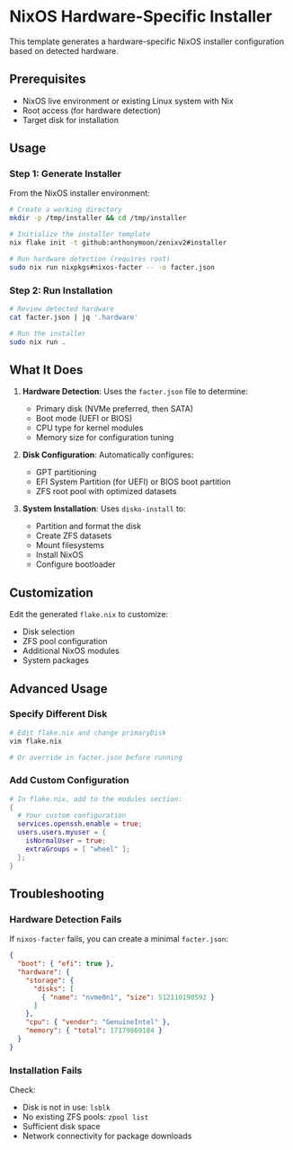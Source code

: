 # NixOS Hardware-Specific Installer

This template generates a hardware-specific NixOS installer configuration based on detected hardware.

## Prerequisites

- NixOS live environment or existing Linux system with Nix
- Root access (for hardware detection)
- Target disk for installation

## Usage

### Step 1: Generate Installer

From the NixOS installer environment:

```bash
# Create a working directory
mkdir -p /tmp/installer && cd /tmp/installer

# Initialize the installer template
nix flake init -t github:anthonymoon/zenixv2#installer

# Run hardware detection (requires root)
sudo nix run nixpkgs#nixos-facter -- -o facter.json
```

### Step 2: Run Installation

```bash
# Review detected hardware
cat facter.json | jq '.hardware'

# Run the installer
sudo nix run .
```

## What It Does

1. **Hardware Detection**: Uses the `facter.json` file to determine:
   - Primary disk (NVMe preferred, then SATA)
   - Boot mode (UEFI or BIOS)
   - CPU type for kernel modules
   - Memory size for configuration tuning

2. **Disk Configuration**: Automatically configures:
   - GPT partitioning
   - EFI System Partition (for UEFI) or BIOS boot partition
   - ZFS root pool with optimized datasets

3. **System Installation**: Uses `disko-install` to:
   - Partition and format the disk
   - Create ZFS datasets
   - Mount filesystems
   - Install NixOS
   - Configure bootloader

## Customization

Edit the generated `flake.nix` to customize:
- Disk selection
- ZFS pool configuration
- Additional NixOS modules
- System packages

## Advanced Usage

### Specify Different Disk

```bash
# Edit flake.nix and change primaryDisk
vim flake.nix

# Or override in facter.json before running
```

### Add Custom Configuration

```nix
# In flake.nix, add to the modules section:
{
  # Your custom configuration
  services.openssh.enable = true;
  users.users.myuser = {
    isNormalUser = true;
    extraGroups = [ "wheel" ];
  };
}
```

## Troubleshooting

### Hardware Detection Fails

If `nixos-facter` fails, you can create a minimal `facter.json`:

```json
{
  "boot": { "efi": true },
  "hardware": {
    "storage": {
      "disks": [
        { "name": "nvme0n1", "size": 512110190592 }
      ]
    },
    "cpu": { "vendor": "GenuineIntel" },
    "memory": { "total": 17179869184 }
  }
}
```

### Installation Fails

Check:
- Disk is not in use: `lsblk`
- No existing ZFS pools: `zpool list`
- Sufficient disk space
- Network connectivity for package downloads